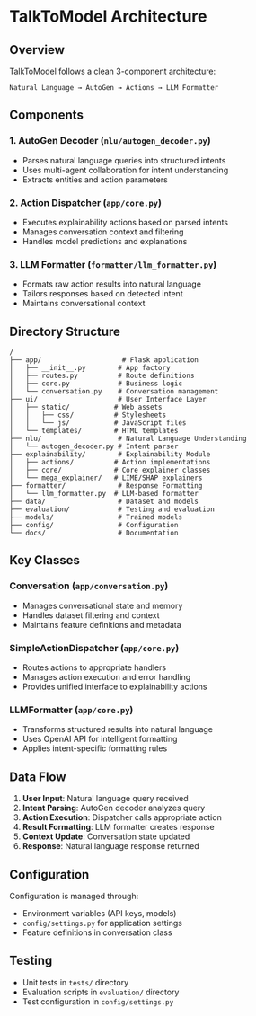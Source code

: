 # TalkToModel Architecture

## Overview
TalkToModel follows a clean 3-component architecture:

```
Natural Language → AutoGen → Actions → LLM Formatter
```

## Components

### 1. AutoGen Decoder (`nlu/autogen_decoder.py`)
- Parses natural language queries into structured intents
- Uses multi-agent collaboration for intent understanding
- Extracts entities and action parameters

### 2. Action Dispatcher (`app/core.py`)
- Executes explainability actions based on parsed intents
- Manages conversation context and filtering
- Handles model predictions and explanations

### 3. LLM Formatter (`formatter/llm_formatter.py`)
- Formats raw action results into natural language
- Tailors responses based on detected intent
- Maintains conversational context

## Directory Structure

```
/
├── app/                    # Flask application
│   ├── __init__.py        # App factory
│   ├── routes.py          # Route definitions
│   ├── core.py            # Business logic
│   └── conversation.py    # Conversation management
├── ui/                    # User Interface Layer
│   ├── static/           # Web assets
│   │   ├── css/          # Stylesheets
│   │   └── js/           # JavaScript files
│   └── templates/        # HTML templates
├── nlu/                   # Natural Language Understanding
│   └── autogen_decoder.py # Intent parser
├── explainability/        # Explainability Module
│   ├── actions/          # Action implementations
│   ├── core/             # Core explainer classes
│   └── mega_explainer/   # LIME/SHAP explainers
├── formatter/             # Response Formatting
│   └── llm_formatter.py  # LLM-based formatter
├── data/                  # Dataset and models
├── evaluation/            # Testing and evaluation
├── models/                # Trained models
├── config/                # Configuration
└── docs/                  # Documentation
```

## Key Classes

### Conversation (`app/conversation.py`)
- Manages conversational state and memory
- Handles dataset filtering and context
- Maintains feature definitions and metadata

### SimpleActionDispatcher (`app/core.py`)
- Routes actions to appropriate handlers
- Manages action execution and error handling
- Provides unified interface to explainability actions

### LLMFormatter (`app/core.py`)
- Transforms structured results into natural language
- Uses OpenAI API for intelligent formatting
- Applies intent-specific formatting rules

## Data Flow

1. **User Input**: Natural language query received
2. **Intent Parsing**: AutoGen decoder analyzes query
3. **Action Execution**: Dispatcher calls appropriate action
4. **Result Formatting**: LLM formatter creates response
5. **Context Update**: Conversation state updated
6. **Response**: Natural language response returned

## Configuration

Configuration is managed through:
- Environment variables (API keys, models)
- `config/settings.py` for application settings
- Feature definitions in conversation class

## Testing

- Unit tests in `tests/` directory
- Evaluation scripts in `evaluation/` directory
- Test configuration in `config/settings.py`